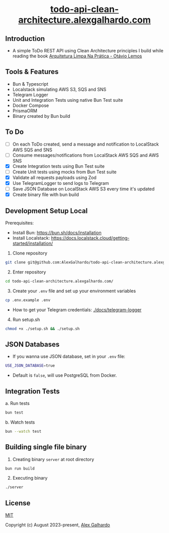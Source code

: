 <div align="center">
   <h1 align="center"><a href="https://todo-api-clean-architecture.alexgalhardo.com/" target="_blank">todo-api-clean-architecture.alexgalhardo.com</a></h1>
</div>

## Introduction

- A simple ToDo REST API using Clean Architecture principles I build while reading the book [Arquitetura Limpa Na Prática - Otávio Lemos](https://www.otaviolemos.com.br/)

## Tools & Features
- Bun & Typescript
- Localstack simulating AWS S3, SQS and SNS
- Telegram Logger
- Unit and Integration Tests using native Bun Test suite
- Docker Compose
- PrismaORM
- Binary created by Bun build

## To Do
- [ ] On each ToDo created, send a message and notification to LocalStack AWS SQS and SNS
- [ ] Consume messages/notifications from LocalStack AWS SQS and AWS SNS
- [x] Create Integration tests using Bun Test suite
- [ ] Create Unit tests using mocks from Bun Test suite
- [x] Validate all requests payloads using Zod
- [x] Use TelegramLogger to send logs to Telegram
- [ ] Save JSON Database on LocalStack AWS S3 every time it's updated
- [x] Create binary file with bun build

## Development Setup Local

Prerequisites:
   - Install Bun: <https://bun.sh/docs/installation>
   - Install Localstack: <https://docs.localstack.cloud/getting-started/installation/>

1. Clone repository
```bash
git clone git@github.com:AlexGalhardo/todo-api-clean-architecture.alexgalhardo.com.git
```

2. Enter repository
```bash
cd todo-api-clean-architecture.alexgalhardo.com/
```

3. Create your `.env` file and set up your environment variables
```bash
cp .env.example .env
```
   - How to get your Telegram credentials: [./docs/telegram-logger](./docs/telegram-logger)

4. Run setup.sh
```bash
chmod +x ./setup.sh && ./setup.sh
```

## JSON Databases
- If you wanna use JSON database, set in your `.env` file:
```bash
USE_JSON_DATABASE=true
```
- Default is `false`, will use PostgreSQL from Docker.

## Integration Tests
a. Run tests
```bash
bun test
```

b. Watch tests
```bash
bun --watch test
```

## Building single file binary
1. Creating binary `server` at root directory
```bash
bun run build
```

2. Executing binary
```bash
./server
```

## License

[MIT](http://opensource.org/licenses/MIT)

Copyright (c) August 2023-present, [Alex Galhardo](https://github.com/AlexGalhardo)
